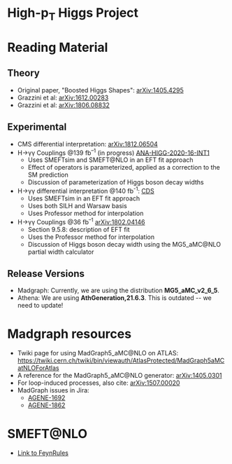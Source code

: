 High-p<sub>T</sub> Higgs Project
========

Reading Material
========

Theory
---------
 - Original paper, "Boosted Higgs Shapes": [arXiv:1405.4295](https://arxiv.org/pdf/1405.4295.pdf)
 - Grazzini et al: [arXiv:1612.00283](https://arxiv.org/abs/1612.00283)
 - Grazzini et al: [arXiv:1806.08832](https://arxiv.org/abs/1806.08832)

Experimental
---------
 - CMS differential interpretation: [arXiv:1812.06504](https://arxiv.org/abs/1812.06504)
 - H→γγ Couplings @139 fb<sup>–1</sup> (in progress) [ANA-HIGG-2020-16-INT1](https://cds.cern.ch/record/2712570)
    - Uses SMEFTsim and SMEFT@NLO in an EFT fit approach
    - Effect of operators is parameterized, applied as a correction to the SM prediction
    - Discussion of parameterization of Higgs boson decay widths
 - H→γγ differential interpretation @140 fb<sup>-1</sup>: [CDS](https://cds.cern.ch/record/2655119/files/ATL-COM-PHYS-2019-039.pdf)
    - Uses SMEFTsim in an EFT fit approach
    - Uses both SILH and Warsaw basis
    - Uses Professor method for interpolation
 - H→γγ Couplings @36 fb<sup>–1</sup> [arXiv:1802.04146](https://arxiv.org/pdf/1802.04146.pdf)
    - Section 9.5.8: description of EFT fit
    - Uses the Professor method for interpolation
    - Discussion of Higgs boson decay width using the MG5_aMC@NLO partial width calculator

Release Versions
--------
 - Madgraph: Currently, we are using the distribution **MG5_aMC_v2_6_5**.
 - Athena: We are using **AthGeneration,21.6.3**. This is outdated -- we need to update!

Madgraph resources
========

 - Twiki page for using MadGraph5_aMC@NLO on ATLAS: https://twiki.cern.ch/twiki/bin/viewauth/AtlasProtected/MadGraph5aMCatNLOForAtlas
 - A reference for the MadGraph5_aMC@NLO generator: [arXiv:1405.0301](https://arxiv.org/abs/1405.0301)
 - For loop-induced processes, also cite: [arXiv:1507.00020](https://arxiv.org/abs/1507.00020)
 - MadGraph issues in Jira:
   - [AGENE-1692](https://its.cern.ch/jira/browse/AGENE-1692)
   - [AGENE-1862](https://its.cern.ch/jira/browse/AGENE-1862)

SMEFT@NLO
========
 - [Link to FeynRules](http://feynrules.irmp.ucl.ac.be/wiki/SMEFTatNLO)
